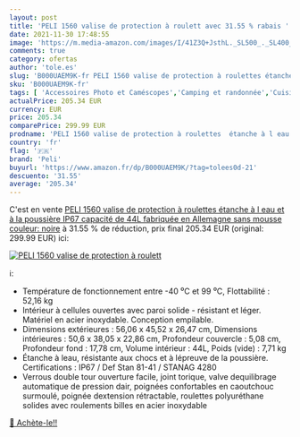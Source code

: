 ```yaml
---
layout: post
title: 'PELI 1560 valise de protection à roulett avec 31.55 % rabais '
date: 2021-11-30 17:48:55
image: 'https://m.media-amazon.com/images/I/41Z3Q+JsthL._SL500_._SL400_.jpg'
comments: true
category: ofertas
author: 'tole.es'
slug: 'B000UAEM9K-fr PELI 1560 valise de protection à roulettes étanche à l eau...'
sku: 'B000UAEM9K-fr'
tags: [ 'Accessoires Photo et Caméscopes','Camping et randonnée','Cuisine Camping et randonnée','High-Tech','Housses et étuis pour appareils photo et caméscopes','Housses pour appareils photo et caméscopes','Photo et caméscopes','Sports et Loisirs','Ustensiles de cuisine de camping','Vêtements et équipement de loisirs de plein air','peli', ]
actualPrice: 205.34 EUR
currency: EUR
price: 205.34
comparePrice: 299.99 EUR
prodname: 'PELI 1560 valise de protection à roulettes  étanche à l eau et à la poussière IP67  capacité de 44L  fabriquée en Allemagne  sans mousse  couleur: noire'
country: 'fr'
flag: '🇫🇷'
brand: 'Peli'
buyurl: 'https://www.amazon.fr/dp/B000UAEM9K/?tag=tolees0d-21'
descuento: '31.55'
average: '205.34'
---
```


C'est en vente [PELI 1560 valise de protection à roulettes  étanche à l eau et à la poussière IP67  capacité de 44L  fabriquée en Allemagne  sans mousse  couleur: noire](https://www.amazon.fr/dp/B000UAEM9K/?tag=tolees0d-21)  à  31.55 % de réduction, prix final  205.34 EUR (original: 299.99 EUR) ici:

[![PELI 1560 valise de protection à roulett](https://m.media-amazon.com/images/I/41Z3Q+JsthL._SL500_._SL400_.jpg)](https://www.amazon.fr/dp/B000UAEM9K/?tag=tolees0d-21)

ℹ️:

- Température de fonctionnement entre -40 ⁰C et 99 ⁰C, Flottabilité : 52,16 kg
- Intérieur à cellules ouvertes avec paroi solide - résistant et léger. Matériel en acier inoxydable. Conception empilable.
- Dimensions extérieures : 56,06 x 45,52 x 26,47 cm, Dimensions intérieures : 50,6 x 38,05 x 22,86 cm, Profondeur couvercle : 5,08 cm, Profondeur fond : 17,78 cm, Volume intérieur : 44L, Poids (vide) : 7,71 kg
- Étanche à leau, résistante aux chocs et à lépreuve de la poussière. Certifications : IP67 / Def Stan 81-41 / STANAG 4280
- Verrous double tour ouverture facile, joint torique, valve dequilibrage automatique de pression dair, poignées confortables en caoutchouc surmoulé, poignée dextension rétractable, roulettes polyuréthane solides avec roulements billes en acier inoxydable

[🛒 Achète-le!!](https://www.amazon.fr/dp/B000UAEM9K/?tag=tolees0d-21)
